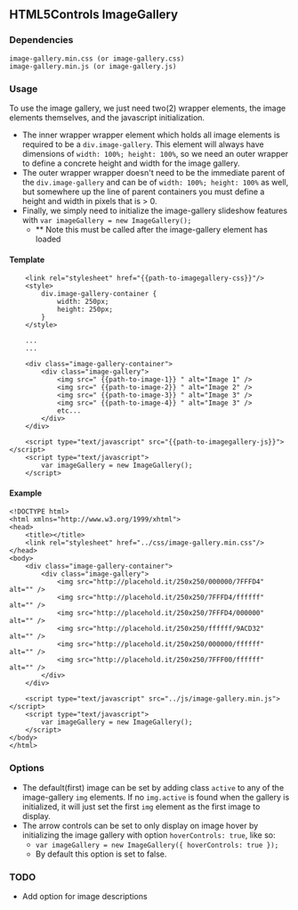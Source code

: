 ﻿## HTML5Controls ImageGallery

### Dependencies
``` 
image-gallery.min.css (or image-gallery.css)
image-gallery.min.js (or image-gallery.js)
```

### Usage
To use the image gallery, we just need two(2) wrapper elements, the image elements themselves, and the javascript initialization. 
-   The inner wrapper wrapper element which holds all image elements is required to be a `div.image-gallery`. This element will always have dimensions of `width: 100%; height: 100%`, so we need an outer wrapper to define a concrete height and width for the image gallery. 
-   The outer wrapper wrapper doesn't need to be the immediate parent of the `div.image-gallery` and can be of `width: 100%; height: 100%` as well, but somewhere up the line of parent containers you must define a height and width in pixels that is > 0.
-   Finally, we simply need to initialize the image-gallery slideshow features with `var imageGallery = new ImageGallery();`
    -   ** Note this must be called after the image-gallery element has loaded

#### Template
```
    <link rel="stylesheet" href="{{path-to-imagegallery-css}}"/>
    <style>
        div.image-gallery-container {
            width: 250px;
            height: 250px;
        }
    </style>

    ...
    ...

    <div class="image-gallery-container">
        <div class="image-gallery">
            <img src=" {{path-to-image-1}} " alt="Image 1" />
            <img src=" {{path-to-image-2}} " alt="Image 2" />
            <img src=" {{path-to-image-3}} " alt="Image 3" />
            <img src=" {{path-to-image-4}} " alt="Image 3" />
            etc...
        </div>
    </div>

    <script type="text/javascript" src="{{path-to-imagegallery-js}}"></script>
    <script type="text/javascript">
        var imageGallery = new ImageGallery();
    </script>
```



#### Example
```
<!DOCTYPE html>
<html xmlns="http://www.w3.org/1999/xhtml">
<head>
    <title></title>
    <link rel="stylesheet" href="../css/image-gallery.min.css"/>
</head>
<body>
    <div class="image-gallery-container">
        <div class="image-gallery">
            <img src="http://placehold.it/250x250/000000/7FFFD4" alt="" />
            <img src="http://placehold.it/250x250/7FFFD4/ffffff" alt="" />
            <img src="http://placehold.it/250x250/7FFFD4/000000" alt="" />
            <img src="http://placehold.it/250x250/ffffff/9ACD32" alt="" />
            <img src="http://placehold.it/250x250/000000/ffffff" alt="" />
            <img src="http://placehold.it/250x250/7FFF00/ffffff" alt="" />
        </div>
    </div>

    <script type="text/javascript" src="../js/image-gallery.min.js"></script>
    <script type="text/javascript">
        var imageGallery = new ImageGallery();
    </script>
</body>
</html>
```

### Options
-   The default(first) image can be set by adding class `active` to any of the image-gallery `img` elements. If no `img.active` is found when the gallery is initialized, it will just set the first `img` element as the first image to display.
-   The arrow controls can be set to only display on image hover by initializing the image gallery with option `hoverControls: true`, like so: 
    -   `var imageGallery = new ImageGallery({ hoverControls: true });`
    -   By default this option is set to false.

### TODO
-   Add option for image descriptions